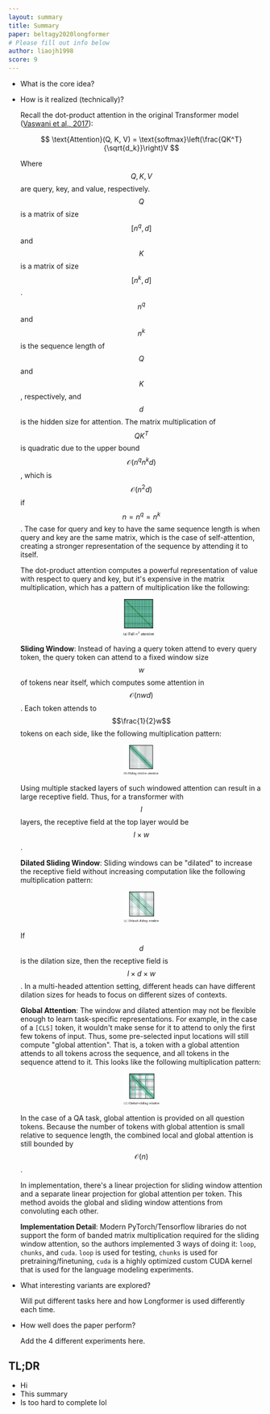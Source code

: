 ```yaml
---
layout: summary
title: Summary
paper: beltagy2020longformer
# Please fill out info below
author: liaojh1998
score: 9
---
```


* What is the core idea?
* How is it realized (technically)?

    Recall the dot-product attention in the original Transformer model ([Vaswani et al., 2017](https://arxiv.org/abs/1706.03762)):

    $$
    \text{Attention}(Q, K, V) = \text{softmax}\left(\frac{QK^T}{\sqrt{d_k}}\right)V
    $$

    Where $$Q, K, V$$ are query, key, and value, respectively. $$Q$$ is a matrix of size $$[n^q, d]$$ and $$K$$ is a matrix of size $$[n^k, d]$$. $$n^q$$ and $$n^k$$ is the sequence length of $$Q$$ and $$K$$, respectively, and $$d$$ is the hidden size for attention. The matrix multiplication of $$QK^T$$ is quadratic due to the upper bound $$\mathcal{O}(n^q n^k d)$$, which is $$\mathcal{O}(n^2 d)$$ if $$n = n^q = n^k$$. The case for query and key to have the same sequence length is when query and key are the same matrix, which is the case of self-attention, creating a stronger representation of the sequence by attending it to itself.

    The dot-product attention computes a powerful representation of value with respect to query and key, but it's expensive in the matrix multiplication, which has a pattern of multiplication like the following:

    <p align="center">
        <img src="beltagy2020longformer/2a.png" width="15%" height="15%">
    </p>

    **Sliding Window**: Instead of having a query token attend to every query token, the query token can attend to a fixed window size $$w$$ of tokens near itself, which computes some attention in $$\mathcal{O}(n w d)$$. Each token attends to $$\frac{1}{2}w$$ tokens on each side, like the following multiplication pattern:

    <p align="center">
        <img src="beltagy2020longformer/2b.png" width="15%" height="15%">
    </p>

    Using multiple stacked layers of such windowed attention can result in a large receptive field. Thus, for a transformer with $$l$$ layers, the receptive field at the top layer would be $$l \times w$$.

    **Dilated Sliding Window**: Sliding windows can be "dilated" to increase the receptive field without increasing computation like the following multiplication pattern:

    <p align="center">
        <img src="beltagy2020longformer/2c.png" width="15%" height="15%">
    </p>

    If $$d$$ is the dilation size, then the receptive field is $$l \times d \times w$$. In a multi-headed attention setting, different heads can have different dilation sizes for heads to focus on different sizes of contexts.

    **Global Attention**: The window and dilated attention may not be flexible enough to learn task-specific representations. For example, in the case of a `[CLS]` token, it wouldn't make sense for it to attend to only the first few tokens of input. Thus, some pre-selected input locations will still compute "global attention". That is, a token with a global attention attends to all tokens across the sequence, and all tokens in the sequence attend to it. This looks like the following multiplication pattern:

    <p align="center">
        <img src="beltagy2020longformer/2d.png" width="15%" height="15%">
    </p>

    In the case of a QA task, global attention is provided on all question tokens. Because the number of tokens with global attention is small relative to sequence length, the combined local and global attention is still bounded by $$\mathcal{O}(n)$$.

    In implementation, there's a linear projection for sliding window attention and a separate linear projection for global attention per token. This method avoids the global and sliding window attentions from convoluting each other.

    **Implementation Detail**: Modern PyTorch/Tensorflow libraries do not support the form of banded matrix multiplication required for the sliding window attention, so the authors implemented 3 ways of doing it: `loop`, `chunks`, and `cuda`. `loop` is used for testing, `chunks` is used for pretraining/finetuning, `cuda` is a highly optimized custom CUDA kernel that is used for the language modeling experiments.

* What interesting variants are explored?

    Will put different tasks here and how Longformer is used differently each time.

* How well does the paper perform?

    Add the 4 different experiments here.

## TL;DR
* Hi
* This summary
* Is too hard to complete lol
